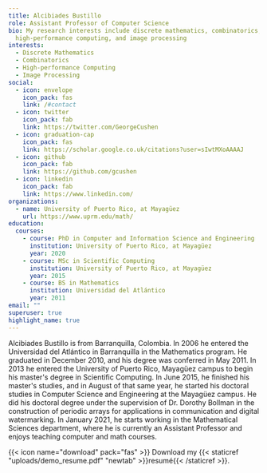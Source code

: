 ```yaml
---
title: Alcibiades Bustillo
role: Assistant Professor of Computer Science
bio: My research interests include discrete mathematics, combinatorics,
  high-performance computing, and image processing
interests:
  - Discrete Mathematics
  - Combinatorics
  - High-performance Computing
  - Image Processing
social:
  - icon: envelope
    icon_pack: fas
    link: /#contact
  - icon: twitter
    icon_pack: fab
    link: https://twitter.com/GeorgeCushen
  - icon: graduation-cap
    icon_pack: fas
    link: https://scholar.google.co.uk/citations?user=sIwtMXoAAAAJ
  - icon: github
    icon_pack: fab
    link: https://github.com/gcushen
  - icon: linkedin
    icon_pack: fab
    link: https://www.linkedin.com/
organizations:
  - name: University of Puerto Rico, at Mayagüez
    url: https://www.uprm.edu/math/
education:
  courses:
    - course: PhD in Computer and Information Science and Engineering
      institution: University of Puerto Rico, at Mayagüez
      year: 2020
    - course: MSc in Scientific Computing
      institution: University of Puerto Rico, at Mayagüez
      year: 2015
    - course: BS in Mathematics
      institution: Universidad del Atlántico
      year: 2011
email: ""
superuser: true
highlight_name: true
---
```

Alcibiades Bustillo is from Barranquilla, Colombia. In 2006 he entered the Universidad del Atlántico in Barranquilla in the Mathematics program. He graduated in December 2010, and his degree was conferred in May 2011. In 2013 he entered the University of Puerto Rico, Mayagüez campus to begin his master's degree in Scientific Computing. In June 2015, he finished his master's studies, and in August of that same year, he started his doctoral studies in Computer Science and Engineering at the Mayagüez campus. He did his doctoral degree under the supervision of Dr. Dorothy Bollman in the construction of periodic arrays for applications in communication and digital watermarking. In January 2021, he starts working in the Mathematical Sciences department, where he is currently an Assistant Professor and enjoys teaching computer and math courses.

{{< icon name="download" pack="fas" >}} Download my {{< staticref "uploads/demo_resume.pdf" "newtab" >}}resumé{{< /staticref >}}.